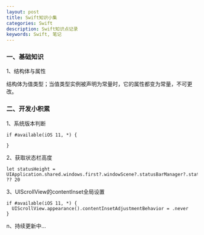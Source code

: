 ```yaml
---
layout: post
title: Swift知识小集
categories: Swift
description: Swift知识点记录
keywords: Swift, 笔记
---
```


### 一、基础知识

1、结构体与属性

结构体为值类型；当值类型实例被声明为常量时，它的属性都变为常量，不可更改。


### 二、开发小积累

1、系统版本判断
```
if #available(iOS 11, *) {
            
}
```

2、获取状态栏高度

```
let statusHeight = UIApplication.shared.windows.first?.windowScene?.statusBarManager?.statusBarFrame.height ?? 20
```

3、UIScrollView的contentInset全局设置
```
if #available(iOS 11, *) {
  UIScrollView.appearance().contentInsetAdjustmentBehavior = .never
}
```



n、持续更新中...
